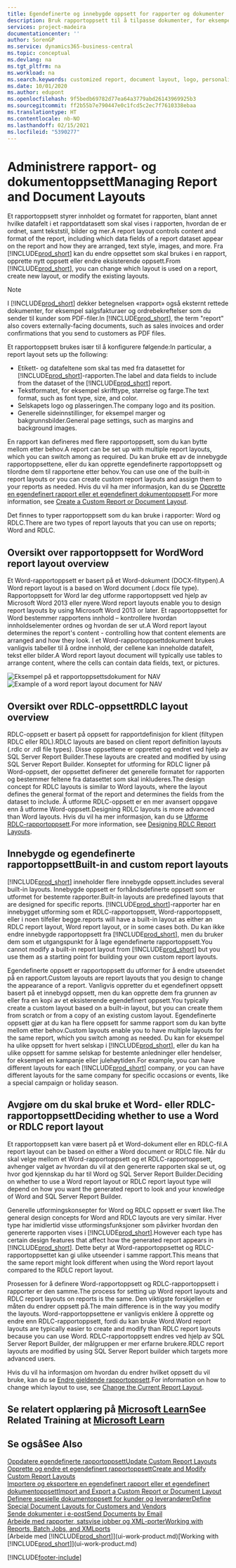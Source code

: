 ```yaml
---
title: Egendefinerte og innebygde oppsett for rapporter og dokumenter | Microsoft-dokumentasjon
description: Bruk rapportoppsett til å tilpasse dokumenter, for eksempel tilpasse skriften, logoen eller sideinnstillingene for PDF-filer du sender til kunder.
services: project-madeira
documentationcenter: ''
author: SorenGP
ms.service: dynamics365-business-central
ms.topic: conceptual
ms.devlang: na
ms.tgt_pltfrm: na
ms.workload: na
ms.search.keywords: customized report, document layout, logo, personalize
ms.date: 10/01/2020
ms.author: edupont
ms.openlocfilehash: 9f5bedb69782d77ea64a3779abd26143969925b3
ms.sourcegitcommit: ff2b55b7e790447e0c1fcd5c2ec7f7610338ebaa
ms.translationtype: HT
ms.contentlocale: nb-NO
ms.lasthandoff: 02/15/2021
ms.locfileid: "5390277"
---
```

# <a name="managing-report-and-document-layouts"></a><span data-ttu-id="e17ee-103">Administrere rapport- og dokumentoppsett</span><span class="sxs-lookup"><span data-stu-id="e17ee-103">Managing Report and Document Layouts</span></span>
<span data-ttu-id="e17ee-104">Et rapportoppsett styrer innholdet og formatet for rapporten, blant annet hvilke datafelt i et rapportdatasett som skal vises i rapporten, hvordan de er ordnet, samt tekststil, bilder og mer.</span><span class="sxs-lookup"><span data-stu-id="e17ee-104">A report layout controls content and format of the report, including which data fields of a report dataset appear on the report and how they are arranged, text style, images, and more.</span></span> <span data-ttu-id="e17ee-105">Fra [!INCLUDE[prod_short](includes/prod_short.md)] kan du endre oppsettet som skal brukes i en rapport, opprette nytt oppsett eller endre eksisterende oppsett.</span><span class="sxs-lookup"><span data-stu-id="e17ee-105">From [!INCLUDE[prod_short](includes/prod_short.md)], you can change which layout is used on a report, create new layout, or modify the existing layouts.</span></span>

> [!NOTE]  
>   <span data-ttu-id="e17ee-106">I [!INCLUDE[prod_short](includes/prod_short.md)] dekker betegnelsen «rapport» også eksternt rettede dokumenter, for eksempel salgsfakturaer og ordrebekreftelser som du sender til kunder som PDF-filer.</span><span class="sxs-lookup"><span data-stu-id="e17ee-106">In [!INCLUDE[prod_short](includes/prod_short.md)], the term "report" also covers externally-facing documents, such as sales invoices and order confirmations that you send to customers as PDF files.</span></span>

<span data-ttu-id="e17ee-107">Et rapportoppsett brukes især til å konfigurere følgende:</span><span class="sxs-lookup"><span data-stu-id="e17ee-107">In particular, a report layout sets up the following:</span></span>

* <span data-ttu-id="e17ee-108">Etikett- og datafeltene som skal tas med fra datasettet for [!INCLUDE[prod_short](includes/prod_short.md)]-rapporten.</span><span class="sxs-lookup"><span data-stu-id="e17ee-108">The label and data fields to include from the dataset of the [!INCLUDE[prod_short](includes/prod_short.md)] report.</span></span>
* <span data-ttu-id="e17ee-109">Tekstformatet, for eksempel skrifttype, størrelse og farge.</span><span class="sxs-lookup"><span data-stu-id="e17ee-109">The text format, such as font type, size, and color.</span></span>
* <span data-ttu-id="e17ee-110">Selskapets logo og plasseringen.</span><span class="sxs-lookup"><span data-stu-id="e17ee-110">The company logo and its position.</span></span>
* <span data-ttu-id="e17ee-111">Generelle sideinnstillinger, for eksempel marger og bakgrunnsbilder.</span><span class="sxs-lookup"><span data-stu-id="e17ee-111">General page settings, such as margins and background images.</span></span>

<span data-ttu-id="e17ee-112">En rapport kan defineres med flere rapportoppsett, som du kan bytte mellom etter behov.</span><span class="sxs-lookup"><span data-stu-id="e17ee-112">A report can be set up with multiple report layouts, which you can switch among as required.</span></span> <span data-ttu-id="e17ee-113">Du kan bruke ett av de innebygde rapportoppsettene, eller du kan opprette egendefinerte rapportoppsett og tilordne dem til rapportene etter behov.</span><span class="sxs-lookup"><span data-stu-id="e17ee-113">You can use one of the built-in report layouts or you can create custom report layouts and assign them to your reports as needed.</span></span> <span data-ttu-id="e17ee-114">Hvis du vil ha mer informasjon, kan du se [Opprette en egendefinert rapport eller et egendefinert dokumentoppsett](ui-how-create-custom-report-layout.md).</span><span class="sxs-lookup"><span data-stu-id="e17ee-114">For more information, see [Create a Custom Report or Document Layout](ui-how-create-custom-report-layout.md).</span></span>

<span data-ttu-id="e17ee-115">Det finnes to typer rapportoppsett som du kan bruke i rapporter: Word og RDLC.</span><span class="sxs-lookup"><span data-stu-id="e17ee-115">There are two types of report layouts that you can use on reports; Word and RDLC.</span></span>

## <a name="word-report-layout-overview"></a><span data-ttu-id="e17ee-116">Oversikt over rapportoppsett for Word</span><span class="sxs-lookup"><span data-stu-id="e17ee-116">Word report layout overview</span></span>
<span data-ttu-id="e17ee-117">Et Word-rapportoppsett er basert på et Word-dokument (DOCX-filtypen).</span><span class="sxs-lookup"><span data-stu-id="e17ee-117">A Word report layout is a based on Word document (.docx file type).</span></span> <span data-ttu-id="e17ee-118">Rapportoppsett for Word lar deg utforme rapportoppsett ved hjelp av Microsoft Word 2013 eller nyere.</span><span class="sxs-lookup"><span data-stu-id="e17ee-118">Word report layouts enable you to design report layouts by using Microsoft Word 2013 or later.</span></span> <span data-ttu-id="e17ee-119">Et rapportoppsettet for Word bestemmer rapportens innhold – kontrollere hvordan innholdselementer ordnes og hvordan de ser ut.</span><span class="sxs-lookup"><span data-stu-id="e17ee-119">A Word report layout determines the report's content - controlling how that content elements are arranged and how they look.</span></span> <span data-ttu-id="e17ee-120">I et Word-rapportoppsettdokument brukes vanligvis tabeller til å ordne innhold, der cellene kan inneholde datafelt, tekst eller bilder.</span><span class="sxs-lookup"><span data-stu-id="e17ee-120">A Word report layout document will typically use tables to arrange content, where the cells can contain data fields, text, or pictures.</span></span>

 <span data-ttu-id="e17ee-121">![Eksempel på et rapportoppsettsdokument for NAV](media/nav_wordreportlayout_edit_in_word_example.png "NAV_WordReportLayout_Edit_In_Word_Example")</span><span class="sxs-lookup"><span data-stu-id="e17ee-121">![Example of a word report layout document for NAV](media/nav_wordreportlayout_edit_in_word_example.png "NAV_WordReportLayout_Edit_In_Word_Example")</span></span>  

## <a name="rdlc-layout-overview"></a><span data-ttu-id="e17ee-122">Oversikt over RDLC-oppsett</span><span class="sxs-lookup"><span data-stu-id="e17ee-122">RDLC layout overview</span></span>
<span data-ttu-id="e17ee-123">RDLC-oppsett er basert på oppsett for rapportdefinisjon for klient (filtypen RDLC eller RDL).</span><span class="sxs-lookup"><span data-stu-id="e17ee-123">RDLC layouts are based on client report definition layouts (.rdlc or .rdl file types).</span></span> <span data-ttu-id="e17ee-124">Disse oppsettene er opprettet og endret ved hjelp av SQL Server Report Builder.</span><span class="sxs-lookup"><span data-stu-id="e17ee-124">These layouts are created and modified by using SQL Server Report Builder.</span></span> <span data-ttu-id="e17ee-125">Konseptet for utforming for RDLC ligner på Word-oppsett, der oppsettet definerer det generelle formatet for rapporten og bestemmer feltene fra datasettet som skal inkluderes.</span><span class="sxs-lookup"><span data-stu-id="e17ee-125">The design concept for RDLC layouts is similar to Word layouts, where the layout defines the general format of the report and determines the fields from the dataset to include.</span></span> <span data-ttu-id="e17ee-126">Å utforme RDLC-oppsett er en mer avansert oppgave enn å utforme Word-oppsett.</span><span class="sxs-lookup"><span data-stu-id="e17ee-126">Designing RDLC layouts is more advanced than Word layouts.</span></span> <span data-ttu-id="e17ee-127">Hvis du vil ha mer informasjon, kan du se [Utforme RDLC-rapportoppsett](/dynamics-nav/Designing-RDLC-Report-Layouts).</span><span class="sxs-lookup"><span data-stu-id="e17ee-127">For more information, see [Designing RDLC Report Layouts](/dynamics-nav/Designing-RDLC-Report-Layouts).</span></span>

## <a name="built-in-and-custom-report-layouts"></a><span data-ttu-id="e17ee-128">Innebygde og egendefinerte rapportoppsett</span><span class="sxs-lookup"><span data-stu-id="e17ee-128">Built-in and custom report layouts</span></span>
[!INCLUDE[prod_short](includes/prod_short.md)] <span data-ttu-id="e17ee-129">inneholder flere innebygde oppsett.</span><span class="sxs-lookup"><span data-stu-id="e17ee-129">includes several built-in layouts.</span></span> <span data-ttu-id="e17ee-130">Innebygde oppsett er forhåndsdefinerte oppsett som er utformet for bestemte rapporter.</span><span class="sxs-lookup"><span data-stu-id="e17ee-130">Built-in layouts are predefined layouts that are designed for specific reports.</span></span> [!INCLUDE[prod_short](includes/prod_short.md)]<span data-ttu-id="e17ee-131">-rapporter har en innebygget utforming som et RDLC-rapportoppsett, Word-rapportoppsett, eller i noen tilfeller begge.</span><span class="sxs-lookup"><span data-stu-id="e17ee-131">reports will have a built-in layout as either an RDLC report layout, Word report layout, or in some cases both.</span></span> <span data-ttu-id="e17ee-132">Du kan ikke endre innebygde rapportoppsett fra [!INCLUDE[prod_short](includes/prod_short.md)], men du bruker dem som et utgangspunkt for å lage egendefinerte rapportoppsett.</span><span class="sxs-lookup"><span data-stu-id="e17ee-132">You cannot modify a built-in report layout from [!INCLUDE[prod_short](includes/prod_short.md)] but you use them as a starting point for building your own custom report layouts.</span></span>

<span data-ttu-id="e17ee-133">Egendefinerte oppsett er rapportoppsett du utformer for å endre utseendet på en rapport.</span><span class="sxs-lookup"><span data-stu-id="e17ee-133">Custom layouts are report layouts that you design to change the appearance of a report.</span></span> <span data-ttu-id="e17ee-134">Vanligvis oppretter du et egendefinert oppsett basert på et innebygd oppsett, men du kan opprette dem fra grunnen av eller fra en kopi av et eksisterende egendefinert oppsett.</span><span class="sxs-lookup"><span data-stu-id="e17ee-134">You typically create a custom layout based on a built-in layout, but you can create them from scratch or from a copy of an existing custom layout.</span></span> <span data-ttu-id="e17ee-135">Egendefinerte oppsett gjør at du kan ha flere oppsett for samme rapport som du kan bytte mellom etter behov.</span><span class="sxs-lookup"><span data-stu-id="e17ee-135">Custom layouts enable you to have multiple layouts for the same report, which you switch among as needed.</span></span> <span data-ttu-id="e17ee-136">Du kan for eksempel ha ulike oppsett for hvert selskap i [!INCLUDE[prod_short](includes/prod_short.md)], eller du kan ha ulike oppsett for samme selskap for bestemte anledninger eller hendelser, for eksempel en kampanje eller julehøytiden.</span><span class="sxs-lookup"><span data-stu-id="e17ee-136">For example, you can have different layouts for each [!INCLUDE[prod_short](includes/prod_short.md)] company, or you can have different layouts for the same company for specific occasions or events, like a special campaign or holiday season.</span></span>

## <a name="deciding-whether-to-use-a-word-or-rdlc-report-layout"></a><span data-ttu-id="e17ee-137">Avgjøre om du skal bruke et Word- eller RDLC-rapportoppsett</span><span class="sxs-lookup"><span data-stu-id="e17ee-137">Deciding whether to use a Word or RDLC report layout</span></span>
<span data-ttu-id="e17ee-138">Et rapportoppsett kan være basert på et Word-dokument eller en RDLC-fil.</span><span class="sxs-lookup"><span data-stu-id="e17ee-138">A report layout can be based on either a Word document or RDLC file.</span></span> <span data-ttu-id="e17ee-139">Når du skal velge mellom et Word-rapportoppsett og et RDLC-rapportoppsett, avhenger valget av hvordan du vil at den genererte rapporten skal se ut, og hvor god kjennskap du har til Word og SQL Server Report Builder.</span><span class="sxs-lookup"><span data-stu-id="e17ee-139">Deciding on whether to use a Word report layout or RDLC report layout type will depend on how you want the generated report to look and your knowledge of Word and SQL Server Report Builder.</span></span>

<span data-ttu-id="e17ee-140">Generelle utformingskonsepter for Word og RDLC oppsett er svært like.</span><span class="sxs-lookup"><span data-stu-id="e17ee-140">The general design concepts for Word and RDLC layouts are very similar.</span></span> <span data-ttu-id="e17ee-141">Hver type har imidlertid visse utformingsfunksjoner som påvirker hvordan den genererte rapporten vises i [!INCLUDE[prod_short](includes/prod_short.md)].</span><span class="sxs-lookup"><span data-stu-id="e17ee-141">However each type has certain design features that affect how the generated report appears in [!INCLUDE[prod_short](includes/prod_short.md)].</span></span> <span data-ttu-id="e17ee-142">Dette betyr at Word-rapportoppsettet og RDLC-rapportoppsettet kan gi ulike utseender i samme rapport.</span><span class="sxs-lookup"><span data-stu-id="e17ee-142">This means that the same report might look different when using the Word report layout compared to the RDLC report layout.</span></span>

<span data-ttu-id="e17ee-143">Prosessen for å definere Word-rapportoppsett og RDLC-rapportoppsett i rapporter er den samme.</span><span class="sxs-lookup"><span data-stu-id="e17ee-143">The process for setting up Word report layouts and RDLC report layouts on reports is the same.</span></span> <span data-ttu-id="e17ee-144">Den viktigste forskjellen er måten du endrer oppsett på.</span><span class="sxs-lookup"><span data-stu-id="e17ee-144">The main difference is in the way you modify the layouts.</span></span> <span data-ttu-id="e17ee-145">Word-rapportoppsettene er vanligvis enklere å opprette og endre enn RDLC-rapportoppsett, fordi du kan bruke Word.</span><span class="sxs-lookup"><span data-stu-id="e17ee-145">Word report layouts are typically easier to create and modify than RDLC report layouts because you can use Word.</span></span> <span data-ttu-id="e17ee-146">RDLC-rapportoppsett endres ved hjelp av SQL Server Report Builder, der målgruppen er mer erfarne brukere.</span><span class="sxs-lookup"><span data-stu-id="e17ee-146">RDLC report layouts are modified by using SQL Server Report builder which targets more advanced users.</span></span>

<span data-ttu-id="e17ee-147">Hvis du vil ha informasjon om hvordan du endrer hvilket oppsett du vil bruke, kan du se [Endre gjeldende rapportoppsett](ui-how-change-layout-currently-used-report.md).</span><span class="sxs-lookup"><span data-stu-id="e17ee-147">For information on how to change which layout to use, see [Change the Current Report Layout](ui-how-change-layout-currently-used-report.md).</span></span>

## <a name="see-related-training-at-microsoft-learn"></a><span data-ttu-id="e17ee-148">Se relatert opplæring på [Microsoft Learn](/learn/modules/change-documents-dynamics-365-business-central/index)</span><span class="sxs-lookup"><span data-stu-id="e17ee-148">See Related Training at [Microsoft Learn](/learn/modules/change-documents-dynamics-365-business-central/index)</span></span>

## <a name="see-also"></a><span data-ttu-id="e17ee-149">Se også</span><span class="sxs-lookup"><span data-stu-id="e17ee-149">See Also</span></span>
[<span data-ttu-id="e17ee-150">Oppdatere egendefinerte rapportoppsett</span><span class="sxs-lookup"><span data-stu-id="e17ee-150">Update Custom Report Layouts</span></span>](ui-update-report-layouts.md)  
[<span data-ttu-id="e17ee-151">Opprette og endre et egendefinert rapportoppsett</span><span class="sxs-lookup"><span data-stu-id="e17ee-151">Create and Modify Custom Report Layouts</span></span>](ui-how-create-custom-report-layout.md)  
[<span data-ttu-id="e17ee-152">Importere og eksportere en egendefinert rapport eller et egendefinert dokumentoppsett</span><span class="sxs-lookup"><span data-stu-id="e17ee-152">Import and Export a Custom Report or Document Layout</span></span>](ui-how-import-and-export-report-layout.md)  
[<span data-ttu-id="e17ee-153">Definere spesielle dokumentoppsett for kunder og leverandører</span><span class="sxs-lookup"><span data-stu-id="e17ee-153">Define Special Document Layouts for Customers and Vendors</span></span>](ui-define-customer-vendor-document-layouts.md)  
[<span data-ttu-id="e17ee-154">Sende dokumenter i e-post</span><span class="sxs-lookup"><span data-stu-id="e17ee-154">Send Documents by Email</span></span>](ui-how-send-documents-email.md)  
[<span data-ttu-id="e17ee-155">Arbeide med rapporter, satsvise jobber og XML-porter</span><span class="sxs-lookup"><span data-stu-id="e17ee-155">Working with Reports, Batch Jobs, and XMLports</span></span>](ui-work-report.md)  
<span data-ttu-id="e17ee-156">[Arbeide med [!INCLUDE[prod_short](includes/prod_short.md)]](ui-work-product.md)</span><span class="sxs-lookup"><span data-stu-id="e17ee-156">[Working with [!INCLUDE[prod_short](includes/prod_short.md)]](ui-work-product.md)</span></span>  


[!INCLUDE[footer-include](includes/footer-banner.md)]